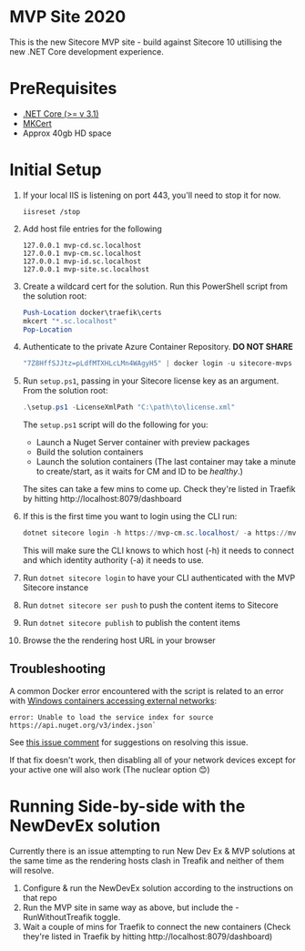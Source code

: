 # MVP Site 2020
This is the new Sitecore MVP site - build against Sitecore 10 utillising the new .NET Core development experience.

# PreRequisites
- [.NET Core (>= v 3.1)](https://dotnet.microsoft.com/download)
- [MKCert](https://github.com/FiloSottile/mkcert)
- Approx 40gb HD space

# Initial Setup

1. If your local IIS is listening on port 443, you'll need to stop it for now.
    ```
    iisreset /stop
    ```

2. Add host file entries for the following
    ```
    127.0.0.1 mvp-cd.sc.localhost
    127.0.0.1 mvp-cm.sc.localhost
    127.0.0.1 mvp-id.sc.localhost
    127.0.0.1 mvp-site.sc.localhost
    ```

3. Create a wildcard cert for the solution. Run this PowerShell script from the solution root:
    ```ps1
    Push-Location docker\traefik\certs
    mkcert "*.sc.localhost"
    Pop-Location
    ```

4. Authenticate to the private Azure Container Repository. **DO NOT SHARE**
    ```ps1
    "7Z8HffSJJtz=pLdfMTXHLcLMn4WAgyH5" | docker login -u sitecore-mvps --password-stdin devexmvp.azurecr.io
    ```

5. Run `setup.ps1`, passing in your Sitecore license key as an argument. From the solution root:
    ```ps1
    .\setup.ps1 -LicenseXmlPath "C:\path\to\license.xml"
    ```
    The `setup.ps1` script will do the following for you:
    * Launch a Nuget Server container with preview packages
    * Build the solution containers
    * Launch the solution containers  (The last container may take a minute to create/start, as it waits for CM and ID to be *healthy*.)

    The sites can take a few mins to come up. Check they're listed in Traefik by hitting http://localhost:8079/dashboard

6. If this is the first time you want to login using the CLI run:
   ```ps1
   dotnet sitecore login -h https://mvp-cm.sc.localhost/ -a https://mvp-id.sc.localhost/ --allow-write true`
   ```   
   This will make sure the CLI knows to which host (-h) it needs to connect and which identity authority (-a) it needs to use.

7. Run `dotnet sitecore login` to have your CLI authenticated with the MVP Sitecore instance

8. Run `dotnet sitecore ser push` to push the content items to Sitecore

9. Run `dotnet sitecore publish` to publish the content items

10. Browse the the rendering host URL in your browser

## Troubleshooting

A common Docker error encountered with the script is related to an error with [Windows containers accessing external networks](https://github.com/docker/for-win/issues/2760):
```
error: Unable to load the service index for source https://api.nuget.org/v3/index.json`
```
See [this issue comment](https://github.com/docker/for-win/issues/2760#issuecomment-430889666) for suggestions on resolving this issue.

If that fix doesn't work, then disabling all of your network devices except for your active one will also work (The nuclear option 😊)

# Running Side-by-side with the NewDevEx solution

Currently there is an issue attempting to run New Dev Ex & MVP solutions at the same time as the rendering hosts clash in Treafik and neither of them will resolve.

1. Configure & run the NewDevEx solution according to the instructions on that repo
2. Run the MVP site in same way as above, but include the -RunWithoutTreafik toggle.
3. Wait a couple of mins for Traefik to connect the new containers (Check they're listed in Traefik by hitting http://localhost:8079/dashboard)

